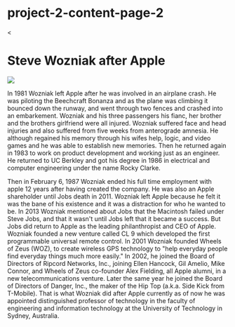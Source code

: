 project-2-content-page-2
========================
<!doctype HTML>
<html>
<head>
	<<link type="text/css" rel="stylesheet" href="stylesheet.css"/>
	<title>project 2 content page 2</title>
<body>
<h1>Steve Wozniak after Apple</h1>
<img
src="http://www.landsnail.com/apple/local/profile/New_Folder/graphics/wozniak.gif"/>
  <p>In 1981 Wozniak left Apple after he was involved in an airplane crash. He
was piloting the Beechcraft Bonanza and as the plane was climbing it bounced
down the runway, and went through two fences and crashed into an embarkement.
Wozniak and his three passengers his fianc, her brother and the brothers
girlfriend were all injured. Wozniak suffered face and head injuries and also
suffered from five weeks from anterograde amnesia. He although regained his
memory through his wifes help, logic, and video games and he was able to
establish new memories. Then he returned again in 1983 to work on product
development and working just as an engineer. He returned to UC Berkley and got
his degree in 1986 in electrical and computer engineering under the name Rocky
Clarke.</p>
  <p>Then in February 6, 1987 Wozniak ended his full time employment with apple
12 years after having created the company. He was also an Apple shareholder
until Jobs death in 2011. Wozniak left Apple because he felt it was the bane of
his existence and it was a distraction for who he wanted to be. In 2013 Wozniak
mentioned about Jobs that the Macintosh failed under Steve Jobs, and that it
wasn't until Jobs left that it became a success. But Jobs did return to Apple
as the leading philanthropist and CEO of Apple. Wozniak founded a new venture
called CL 9 which developed the first programmable universal remote control. In
2001 Wozniak founded Wheels of Zeus (WOZ), to create wireless GPS technology to
"help everyday people find everyday things much more easily." In 2002, he
joined the Board of Directors of Ripcord Networks, Inc., joining Ellen Hancock,
Gil Amelio, Mike Connor, and Wheels of Zeus co-founder Alex Fielding, all Apple
alumni, in a new telecommunications venture. Later the same year he joined the
Board of Directors of Danger, Inc., the maker of the Hip Top (a.k.a. Side Kick
from T-Mobile). That is what Wozniak did after Apple currently as of now he was
appointed distinguished professor of technology in the faculty of engineering
and information technology at the University of Technology in Sydney,
Australia.</p>
</body>
</head>
</html>
